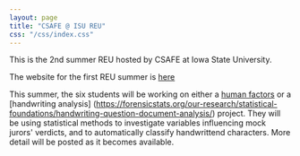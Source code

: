 ```yaml
---
layout: page
title: "CSAFE @ ISU REU"
css: "/css/index.css"
---
```


This is the 2nd summer REU hosted by CSAFE at Iowa State University. 

The website for the first REU summer is [here](https://csafe-isu.github.io/reu17/)

This summer, the six students will be working on either a [human factors](https://forensicstats.org/our-research/human-factors/) or a [handwriting analysis] (https://forensicstats.org/our-research/statistical-foundations/handwriting-question-document-analysis/) project. They will be using statistical methods to investigate variables influencing mock jurors' verdicts, and to automatically classify handwrittend characters. More detail will be posted as it becomes available. 

